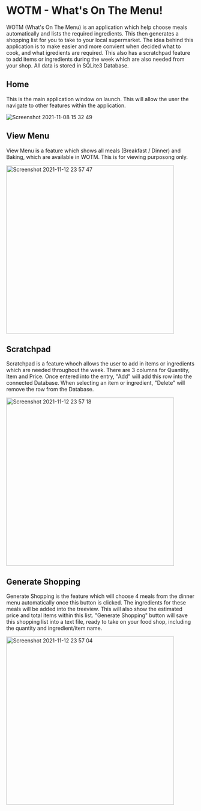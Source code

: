 # WOTM - What's On The Menu!

WOTM (What's On The Menu) is an application which help choose meals automatically and lists the required ingredients. This then generates a shopping list for you to take to your local supermarket. The idea behind this application is to make easier and more convient when decided what to cook, and what igredients are required. This also has a scratchpad feature to add items or ingredients during the week which are also needed from your shop. All data is stored in SQLite3 Database.

## Home

This is the main application window on launch. This will allow the user the navigate to other features within the application.

![Screenshot 2021-11-08 15 32 49](https://user-images.githubusercontent.com/82043281/140820157-9f397ff0-a700-4ce6-b100-712b3986ae64.png)

## View Menu

View Menu is a feature which shows all meals (Breakfast / Dinner) and Baking, which are available in WOTM. This is for viewing purposong only.

<img width="447" alt="Screenshot 2021-11-12 23 57 47" src="https://user-images.githubusercontent.com/82043281/141597560-54976749-ec59-41c5-8bca-ed43af971559.png">

## Scratchpad

Scratchpad is a feature whoch allows the user to add in items or ingredients which are needed throughout the week. There are 3 columns for Quantity, Item and Price. Once entered into the entry, "Add" will add this row into the connected Database. When selecting an item or ingredient, "Delete" will remove the row from the Database.

<img width="447" alt="Screenshot 2021-11-12 23 57 18" src="https://user-images.githubusercontent.com/82043281/141597568-09b2daa7-68a3-4784-8be4-a53685c52177.png">

## Generate Shopping

Generate Shopping is the feature which will choose 4 meals from the dinner menu automatically once this button is clicked. The ingredients for these meals will be added into the treeview. This will also show the estimated price and total items within this list. "Generate Shopping" button will save this shopping list into a text file, ready to take on your food shop, including the quantity and ingredient/item name.

<img width="447" alt="Screenshot 2021-11-12 23 57 04" src="https://user-images.githubusercontent.com/82043281/141597587-01db9126-e3fe-4011-93c0-493cbb3835f5.png">
